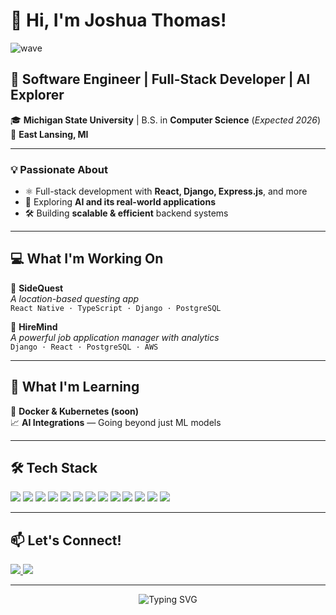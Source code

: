 # 👋 Hi, I'm Joshua Thomas!  
![wave](https://user-images.githubusercontent.com/99184393/230743675-952d5b79-750c-4f6b-9ff6-61d1d84c7d74.gif)

## 🚀 Software Engineer | Full-Stack Developer | AI Explorer  

🎓 **Michigan State University** | B.S. in **Computer Science** (*Expected 2026*)  
📍 **East Lansing, MI**  

---

### 💡 Passionate About  
- ⚛️ Full-stack development with **React, Django, Express.js**, and more  
- 🧠 Exploring **AI and its real-world applications**  
- 🛠 Building **scalable & efficient** backend systems  

---

## 💻 What I'm Working On

🔹 **SideQuest**  
*A location-based questing app*  
`React Native · TypeScript · Django · PostgreSQL`

🔹 **HireMind**  
*A powerful job application manager with analytics*  
`Django · React · PostgreSQL · AWS`

---

## 🌱 What I'm Learning

🎯 **Docker & Kubernetes (soon)**  
📈 **AI Integrations** — Going beyond just ML models

---

## 🛠 Tech Stack  
<!-- Using shields.io badges with a slight animation effect by order/spacing -->

<p align="left">
  <img src="https://img.shields.io/badge/-Python-3776AB?style=for-the-badge&logo=python&logoColor=white" />
  <img src="https://img.shields.io/badge/-C++-00599C?style=for-the-badge&logo=c%2B%2B&logoColor=white" />
  <img src="https://img.shields.io/badge/-JavaScript-F7DF1E?style=for-the-badge&logo=javascript&logoColor=black" />
  <img src="https://img.shields.io/badge/-TypeScript-3178C6?style=for-the-badge&logo=typescript&logoColor=white" />
  <img src="https://img.shields.io/badge/-React-61DAFB?style=for-the-badge&logo=react&logoColor=black" />
  <img src="https://img.shields.io/badge/-Django-092E20?style=for-the-badge&logo=django&logoColor=white" />
  <img src="https://img.shields.io/badge/-FastAPI-009688?style=for-the-badge&logo=fastapi&logoColor=white" />
  <img src="https://img.shields.io/badge/-Express.js-000000?style=for-the-badge&logo=express&logoColor=white" />
  <img src="https://img.shields.io/badge/-MongoDB-47A248?style=for-the-badge&logo=mongodb&logoColor=white" />
  <img src="https://img.shields.io/badge/-Firebase-FFCA28?style=for-the-badge&logo=firebase&logoColor=black" />
  <img src="https://img.shields.io/badge/-Redis-DC382D?style=for-the-badge&logo=redis&logoColor=white" />
  <img src="https://img.shields.io/badge/-Linux-FCC624?style=for-the-badge&logo=linux&logoColor=black" />
  <img src="https://img.shields.io/badge/-Tailwind-06B6D4?style=for-the-badge&logo=tailwindcss&logoColor=white" />
</p>

---

## 📫 Let's Connect!

<p align="left">
  <a href="https://www.linkedin.com/in/jsht/">
    <img src="https://img.shields.io/badge/-LinkedIn-blue?style=for-the-badge&logo=linkedin&logoColor=white" />
  </a>
  <a href="https://github.com/joshyt100">
    <img src="https://img.shields.io/badge/-GitHub-black?style=for-the-badge&logo=github" />
  </a>
</p>

---

<p align="center">
  <img src="https://readme-typing-svg.herokuapp.com?font=Fira+Code&size=22&pause=1000&center=true&width=435&lines=Let's+build+something+awesome+together!+%F0%9F%9A%80" alt="Typing SVG" />
</p>

